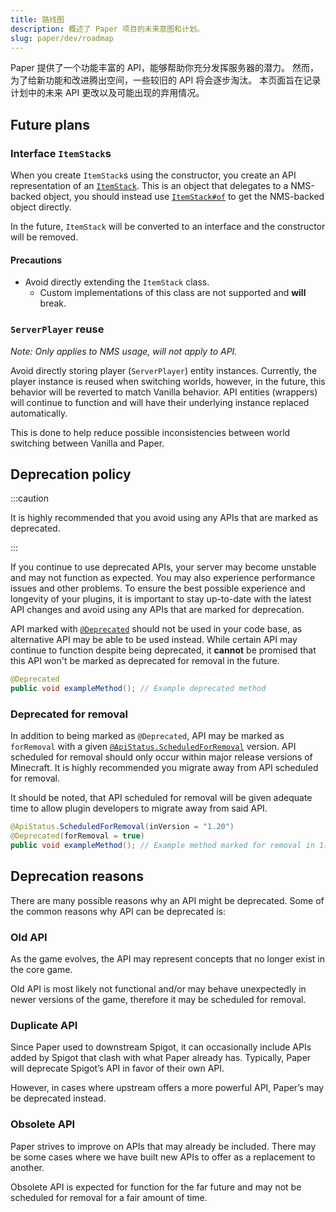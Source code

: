 ```yaml
---
title: 路线图
description: 概述了 Paper 项目的未来意图和计划。
slug: paper/dev/roadmap
---
```


Paper 提供了一个功能丰富的 API，能够帮助你充分发挥服务器的潜力。
然而，为了给新功能和改进腾出空间，一些较旧的 API 将会逐步淘汰。
本页面旨在记录计划中的未来 API 更改以及可能出现的弃用情况。

## Future plans

### Interface `ItemStack`s

When you create `ItemStack`s using the constructor, you create an API representation of an [`ItemStack`](jd:paper:org.bukkit.inventory.ItemStack).
This is an object that delegates to a NMS-backed object, you should instead use [`ItemStack#of`](jd:paper:org.bukkit.inventory.ItemStack#of(org.bukkit.Material)) to get the NMS-backed object directly.

In the future, `ItemStack` will be converted to an interface and the constructor will be removed.

#### Precautions

- Avoid directly extending the `ItemStack` class.
  - Custom implementations of this class are not supported and **will** break.

### `ServerPlayer` reuse
*Note: Only applies to NMS usage, will not apply to API.*

Avoid directly storing player (`ServerPlayer`) entity instances. Currently, the player instance is reused when switching
worlds, however, in the future, this behavior will be reverted to match Vanilla behavior. API entities (wrappers) will
continue to function and will have their underlying instance replaced automatically.

This is done to help reduce possible inconsistencies between world switching between Vanilla and Paper.

## Deprecation policy

:::caution

It is highly recommended that you avoid using any APIs that are marked as deprecated.

:::

If you continue to use deprecated APIs, your server may become unstable and may not function as expected.
You may also experience performance issues and other problems. To ensure the best possible experience and longevity
of your plugins, it is important to stay up-to-date with the latest API changes and avoid using any APIs
that are marked for deprecation.

API marked with [`@Deprecated`](jd:java:java.lang.Deprecated) should not be used in your code base,
as alternative API may be able to be used instead. While certain API may continue to function despite being deprecated,
it **cannot** be promised that this API won't be marked as deprecated for removal in the future.
```java
@Deprecated
public void exampleMethod(); // Example deprecated method
```

### Deprecated for removal

In addition to being marked as `@Deprecated`, API may be marked as `forRemoval` with a given
[`@ApiStatus.ScheduledForRemoval`](https://javadoc.io/doc/org.jetbrains/annotations/latest/org/jetbrains/annotations/ApiStatus.ScheduledForRemoval.html) version.
API scheduled for removal should only occur within major release versions of Minecraft.
It is highly recommended you migrate away from API scheduled for removal.

It should be noted, that API scheduled for removal will be given adequate time to allow plugin developers to migrate
away from said API.
```java
@ApiStatus.ScheduledForRemoval(inVersion = "1.20")
@Deprecated(forRemoval = true)
public void exampleMethod(); // Example method marked for removal in 1.20
```

## Deprecation reasons

There are many possible reasons why an API might be deprecated.
Some of the common reasons why API can be deprecated is:

### Old API

As the game evolves, the API may represent concepts that no longer exist in the core game.

Old API is most likely not functional and/or may behave unexpectedly in newer versions of the game,
therefore it may be scheduled for removal.

### Duplicate API

Since Paper used to downstream Spigot, it can occasionally include APIs added by Spigot that clash with what Paper already has.
Typically, Paper will deprecate Spigot’s API in favor of their own API.

However, in cases where upstream offers a more powerful API, Paper’s may be deprecated instead.

### Obsolete API
Paper strives to improve on APIs that may already be included. There may be some cases where we have built new
APIs to offer as a replacement to another.

Obsolete API is expected for function for the far future and may not be scheduled for removal
for a fair amount of time.
